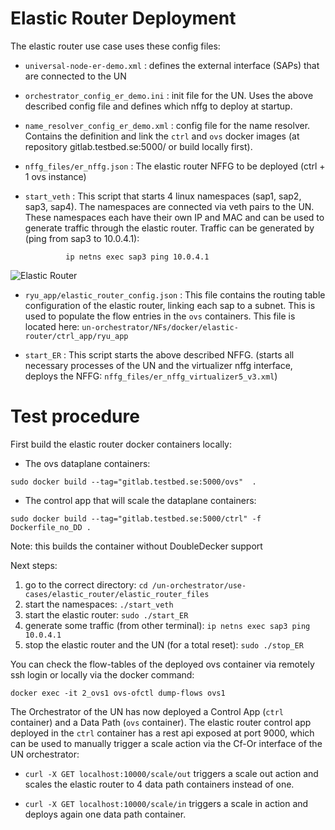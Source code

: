
# Elastic Router Deployment

The elastic router use case uses these config files:

* `universal-node-er-demo.xml` : defines the external interface (SAPs) that are connected to the UN 

* `orchestrator_config_er_demo.ini` : init file for the UN. Uses the above described config file and defines which nffg to deploy at startup.

* `name_resolver_config_er_demo.xml` : config file for the name resolver. Contains the definition and link the `ctrl` and `ovs` docker images (at repository gitlab.testbed.se:5000/ or build locally first).

* `nffg_files/er_nffg.json` : The elastic router NFFG to be deployed (ctrl + 1 ovs instance)  

* `start_veth` : This script that starts 4 linux namespaces (sap1, sap2, sap3, sap4). The namespaces are connected via veth pairs to the UN. These namespaces each have their own IP and MAC and can be used to generate traffic through the elastic router. 
Traffic can be generated by (ping from sap3 to 10.0.4.1):

               ip netns exec sap3 ping 10.0.4.1


![Elastic Router](https://raw.githubusercontent.com/stevenvanrossem/un-orchestrator/elastic-router/use-cases/elastic_router/elastic_router_files/figures/ER_test_setupv2.PNG)



* `ryu_app/elastic_router_config.json` : This file contains the routing table configuration of the elastic router, linking each sap to a subnet. This is used to populate the flow entries in the `ovs` containers. This file is located here: `un-orchestrator/NFs/docker/elastic-router/ctrl_app/ryu_app`

* `start_ER` : This script starts the above described NFFG. (starts all necessary processes of the UN and the virtualizer nffg interface, deploys the NFFG: `nffg_files/er_nffg_virtualizer5_v3.xml`)

# Test procedure

First build the elastic router docker containers locally:

* The ovs dataplane containers: 

`sudo docker build --tag="gitlab.testbed.se:5000/ovs"  .`

* The control app that will scale the dataplane containers:

`sudo docker build --tag="gitlab.testbed.se:5000/ctrl" -f Dockerfile_no_DD .`

Note: this builds the container without DoubleDecker support


Next steps:

1. go to the correct directory:  `cd /un-orchestrator/use-cases/elastic_router/elastic_router_files`
2. start the namespaces: `./start_veth`
3. start the elastic router: `sudo ./start_ER`
4. generate some traffic (from other terminal): `ip netns exec sap3 ping 10.0.4.1` 
5. stop the elastic router and the UN (for a total reset): `sudo ./stop_ER`

You can check the flow-tables of the deployed ovs container via remotely ssh login or locally via the docker command:

    docker exec -it 2_ovs1 ovs-ofctl dump-flows ovs1
    
The Orchestrator of the UN has now deployed a Control App (`ctrl` container) and a Data Path (`ovs` container).
The elastic router control app deployed in the `ctrl` container has a rest api exposed at port 9000, which can be used to manually trigger a scale action via the Cf-Or interface of the UN orchestrator:

* `curl -X GET localhost:10000/scale/out` triggers a scale out action and scales the elastic router to 4 data path containers instead of one.

* `curl -X GET localhost:10000/scale/in` triggers a scale in action and deploys again one data path container.

